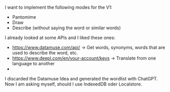 
I want to implement the following modes for the V1:

- Pantomime
- Draw
- Describe (without saying the word or similar words)

I already looked at some APIs and I liked these ones:

- https://www.datamuse.com/api/ -> Get words, synonyms, words that are used to describe the word, etc.
- https://www.deepl.com/en/your-account/keys -> Translate from one language to another
- 
I discarded the Datamuse Idea and generated the wordlist with ChatGPT. Now I am asking myself, should I use IndexedDB oder Localstore.